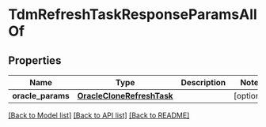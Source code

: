 # TdmRefreshTaskResponseParamsAllOf


## Properties
Name | Type | Description | Notes
------------ | ------------- | ------------- | -------------
**oracle_params** | [**OracleCloneRefreshTask**](OracleCloneRefreshTask.md) |  | [optional] 

[[Back to Model list]](../README.md#documentation-for-models) [[Back to API list]](../README.md#documentation-for-api-endpoints) [[Back to README]](../README.md)


